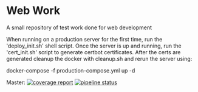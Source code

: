 # Web Work

A small repository of test work done for web development

When running on a production server for the first time, run the 'deploy_init.sh' shell script.
Once the server is up and running, run the 'cert_init.sh' script to generate certbot certificates.
After the certs are generated cleanup the docker with cleanup.sh and rerun the server using:

docker-compose -f production-compose.yml up -d

Master:
[![coverage report](https://gitlab.com/pithers/Web-Work/badges/master/coverage.svg)](https://gitlab.com/pithers/Web-Work/commits/master)
[![pipeline status](https://gitlab.com/pithers/Web-Work/badges/master/pipeline.svg)](https://gitlab.com/pithers/Web-Work/commits/master)
